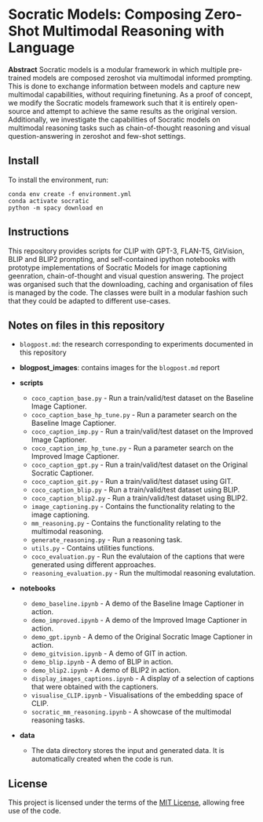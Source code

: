 # Socratic Models: Composing Zero-Shot Multimodal Reasoning with Language

**Abstract** Socratic models is a modular framework in which multiple pre-trained models are composed zeroshot via multimodal informed prompting. This is done to exchange information between models and capture new multimodal capabilities, without requiring finetuning. As a proof of concept, we modify the Socratic models framework such that it is entirely open-source and attempt to achieve the same results as the original version. Additionally, we investigate the capabilities of Socratic models on multimodal reasoning tasks such as chain-of-thought reasoning and visual question-answering in zeroshot and few-shot settings.


## Install
To install the environment, run:

`conda env create -f environment.yml`  
`conda activate socratic`  
`python -m spacy download en`

## Instructions
This repository provides scripts for CLIP with GPT-3, FLAN-T5, GitVision, BLIP and BLIP2 prompting, and self-contained ipython notebooks with prototype implementations of Socratic Models for image captioning geenration, chain-of-thought and visual question answering.
The project was organised such that the downloading, caching and organisation of files is managed by the code.
The classes were built in a modular fashion such that they could be adapted to different use-cases.

## Notes on files in this repository
* `blogpost.md`: the research corresponding to experiments documented in this repository

* **blogpost_images**: contains images for the `blogpost.md` report

* **scripts**
  * `coco_caption_base.py` - Run a train/valid/test dataset on the Baseline Image Captioner.
  * `coco_caption_base_hp_tune.py` - Run a parameter search on the Baseline Image Captioner.
  * `coco_caption_imp.py` - Run a train/valid/test dataset on the Improved Image Captioner.
  * `coco_caption_imp_hp_tune.py` - Run a parameter search on the Improved Image Captioner.
  * `coco_caption_gpt.py` - Run a train/valid/test dataset on the Original Socratic Captioner.
  * `coco_caption_git.py` - Run a train/valid/test dataset using GIT.
  * `coco_caption_blip.py` - Run a train/valid/test dataset using BLIP.
  * `coco_caption_blip2.py` - Run a train/valid/test dataset using BLIP2.
  * `image_captioning.py` - Contains the functionality relating to the image captioning.
  * `mm_reasoning.py` - Contains the functionality relating to the multimodal reasoning.
  * `generate_reasoning.py` - Run a reasoning task.
  * `utils.py` - Contains utilities functions.
  * `coco_evaluation.py` - Run the evalutaion of the captions that were generated using different approaches.
  * `reasoning_evaluation.py` - Run the multimodal reasoning evalutation.

* **notebooks**
    * `demo_baseline.ipynb` - A demo of the Baseline Image Captioner in action.
    * `demo_improved.ipynb` - A demo of the Improved Image Captioner in action.
    * `demo_gpt.ipynb` - A demo of the Original Socratic Image Captioner in action.
    * `demo_gitvision.ipynb` - A demo of GIT in action.
    * `demo_blip.ipynb` - A demo of BLIP in action.
    * `demo_blip2.ipynb` - A demo of BLIP2 in action.
    * `display_images_captions.ipynb` - A display of a selection of captions that were obtained with the captioners.
    * `visualise_CLIP.ipynb` - Visualisations of the embedding space of CLIP.
    * `socratic_mm_reasoning.ipynb` - A showcase of the multimodal reasoning tasks.

* **data**
  * The data directory stores the input and generated data. It is automatically created when the code is run.


## License
This project is licensed under the terms of the [MIT License](https://opensource.org/licenses/MIT), allowing free use of the code.

